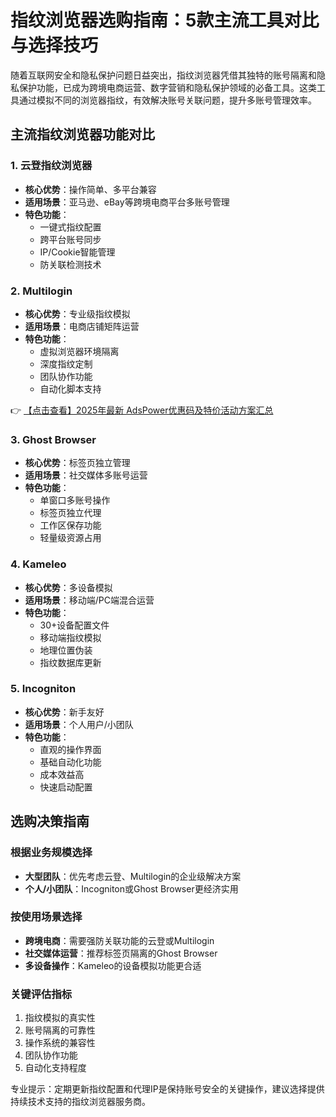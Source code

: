 # 指纹浏览器选购指南：5款主流工具对比与选择技巧

随着互联网安全和隐私保护问题日益突出，指纹浏览器凭借其独特的账号隔离和隐私保护功能，已成为跨境电商运营、数字营销和隐私保护领域的必备工具。这类工具通过模拟不同的浏览器指纹，有效解决账号关联问题，提升多账号管理效率。

## 主流指纹浏览器功能对比

### 1. 云登指纹浏览器
- **核心优势**：操作简单、多平台兼容
- **适用场景**：亚马逊、eBay等跨境电商平台多账号管理
- **特色功能**：
  - 一键式指纹配置
  - 跨平台账号同步
  - IP/Cookie智能管理
  - 防关联检测技术

### 2. Multilogin
- **核心优势**：专业级指纹模拟
- **适用场景**：电商店铺矩阵运营
- **特色功能**：
  - 虚拟浏览器环境隔离
  - 深度指纹定制
  - 团队协作功能
  - 自动化脚本支持

👉 [【点击查看】2025年最新 AdsPower优惠码及特价活动方案汇总](https://bit.ly/adspower_free)

### 3. Ghost Browser
- **核心优势**：标签页独立管理
- **适用场景**：社交媒体多账号运营
- **特色功能**：
  - 单窗口多账号操作
  - 标签页独立代理
  - 工作区保存功能
  - 轻量级资源占用

### 4. Kameleo
- **核心优势**：多设备模拟
- **适用场景**：移动端/PC端混合运营
- **特色功能**：
  - 30+设备配置文件
  - 移动端指纹模拟
  - 地理位置伪装
  - 指纹数据库更新

### 5. Incogniton
- **核心优势**：新手友好
- **适用场景**：个人用户/小团队
- **特色功能**：
  - 直观的操作界面
  - 基础自动化功能
  - 成本效益高
  - 快速启动配置

## 选购决策指南

### 根据业务规模选择
- **大型团队**：优先考虑云登、Multilogin的企业级解决方案
- **个人/小团队**：Incogniton或Ghost Browser更经济实用

### 按使用场景选择
- **跨境电商**：需要强防关联功能的云登或Multilogin
- **社交媒体运营**：推荐标签页隔离的Ghost Browser
- **多设备操作**：Kameleo的设备模拟功能更合适

### 关键评估指标
1. 指纹模拟的真实性
2. 账号隔离的可靠性
3. 操作系统的兼容性
4. 团队协作功能
5. 自动化支持程度

专业提示：定期更新指纹配置和代理IP是保持账号安全的关键操作，建议选择提供持续技术支持的指纹浏览器服务商。